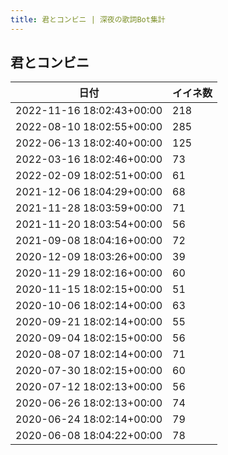```yaml
---
title: 君とコンビニ | 深夜の歌詞Bot集計
---
```

## 君とコンビニ

|日付|イイネ数|
|-|-|
|2022-11-16 18:02:43+00:00|218|
|2022-08-10 18:02:55+00:00|285|
|2022-06-13 18:02:40+00:00|125|
|2022-03-16 18:02:46+00:00|73|
|2022-02-09 18:02:51+00:00|61|
|2021-12-06 18:04:29+00:00|68|
|2021-11-28 18:03:59+00:00|71|
|2021-11-20 18:03:54+00:00|56|
|2021-09-08 18:04:16+00:00|72|
|2020-12-09 18:03:26+00:00|39|
|2020-11-29 18:02:16+00:00|60|
|2020-11-15 18:02:15+00:00|51|
|2020-10-06 18:02:14+00:00|63|
|2020-09-21 18:02:14+00:00|55|
|2020-09-04 18:02:15+00:00|56|
|2020-08-07 18:02:14+00:00|71|
|2020-07-30 18:02:15+00:00|60|
|2020-07-12 18:02:13+00:00|56|
|2020-06-26 18:02:13+00:00|74|
|2020-06-24 18:02:14+00:00|79|
|2020-06-08 18:04:22+00:00|78|
